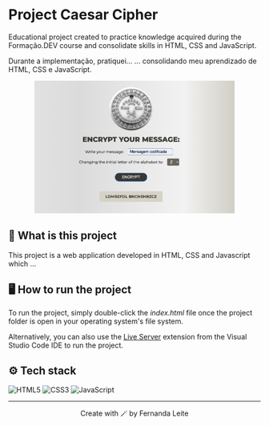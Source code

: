 # Project Caesar Cipher
Educational project created to practice knowledge acquired during the Formação.DEV course and consolidate skills in HTML, CSS and JavaScript.

Durante a implementação, pratiquei...
... consolidando meu aprendizado de HTML, CSS e JavaScript.


<p align="center">
<img src="./assets/caeser-cypher-project.png" alt="web app working" width="400px"></img>
</p>

## 🤔 What is this project
This project is a web application developed in HTML, CSS and Javascript which ...

## 🖥️ How to run the project
To run the project, simply double-click the *index.html* file once the project folder is open in your operating system's file system. 

Alternatively, you can also use the [Live Server](https://marketplace.visualstudio.com/items?itemName=ritwickdey.LiveServer) extension from the Visual Studio Code IDE to run the project.


## ⚙️ Tech stack

![HTML5](https://img.shields.io/badge/HTML5-E34F26?style=for-the-badge&logo=html5&logoColor=white)
![CSS3](https://img.shields.io/badge/CSS3-1572B6?style=for-the-badge&logo=css3&logoColor=white)
![JavaScript](https://img.shields.io/badge/JavaScript-323330?style=for-the-badge&logo=javascript&logoColor=F7DF1)


-------
<p align="center">Create with 🪄 by Fernanda Leite</p>